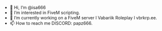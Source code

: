 - 👋 Hi, I’m @isa666
- 👀 I’m interested in FiveM scripting.
- 🌱 I’m currently working on a FiveM server l Vabariik Roleplay l vbrkrp.ee.
- 📫 How to reach me DISCORD: papz666.
